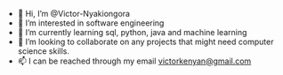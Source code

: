 - 👋 Hi, I’m @Victor-Nyakiongora
- 👀 I’m interested in software engineering 
- 🌱 I’m currently learning sql, python, java and machine learning
- 💞️ I’m looking to collaborate on any projects that might need computer science skills. 
- 📫 I can be reached through my email victorkenyan@gmail.com

<!---
Victor-Nyakiongora/Victor-Nyakiongora is a ✨ special ✨ repository because its `README.md` (this file) appears on your GitHub profile.
You can click the Preview link to take a look at your changes.
--->
